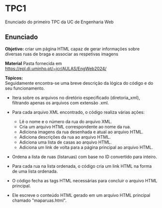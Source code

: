 # TPC1

Enunciado do primeiro TPC da UC de Engenharia Web
## Enunciado 

**Objetivo:** criar um página HTML capaz de gerar informações sobre diversas ruas de braga e associar as respetivas imagens

**Material** Pasta fornecida em https://epl.di.uminho.pt/~jcr/AULAS/EngWeb2024/

**Tópicos:**  
Seguidamente encontra-se uma breve descrição da lógica do código e do seu funcionamento. 

- Itera sobre os arquivos no diretório especificado (diretoria_xml), filtrando apenas os arquivos com extensão .xml.

- Para cada arquivo XML encontrado, o código realiza várias ações:
   - Lê o nome e o número da rua do arquivo XML.
   - Cria um arquivo HTML correspondente ao nome da rua.
   - Adiciona imagens da rua desenhada e atual ao arquivo HTML.
   - Adiciona descrições da rua ao arquivo HTML.
   - Adiciona uma lista de casas ao arquivo HTML.
   - Adiciona um link de volta para a página principal ao arquivo HTML.

- Ordena a lista de ruas (listaruas) com base no ID convertido para inteiro.

- Para cada rua na lista ordenada, o código cria um link HTML na forma de uma lista ordenada. 

- O código fecha as tags HTML necessárias para concluir o arquivo HTML principal.

- Ele escreve o conteúdo HTML gerado em um arquivo HTML principal chamado "maparuas.html".